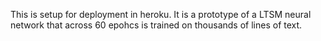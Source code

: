 This is setup for deployment in heroku. It is a prototype of a LTSM neural network that across 60 epohcs is trained on thousands of lines of text.
